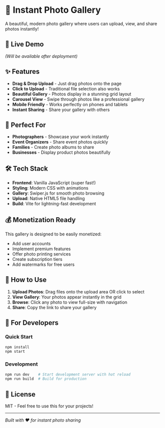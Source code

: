 # 📸 Instant Photo Gallery

A beautiful, modern photo gallery where users can upload, view, and share photos instantly!

## 🚀 Live Demo
*(Will be available after deployment)*

## ✨ Features

- **Drag & Drop Upload** - Just drag photos onto the page
- **Click to Upload** - Traditional file selection also works
- **Beautiful Gallery** - Photos display in a stunning grid layout
- **Carousel View** - Swipe through photos like a professional gallery
- **Mobile Friendly** - Works perfectly on phones and tablets
- **Instant Sharing** - Share your gallery with others

## 🎯 Perfect For

- **Photographers** - Showcase your work instantly
- **Event Organizers** - Share event photos quickly  
- **Families** - Create photo albums to share
- **Businesses** - Display product photos beautifully

## 🛠 Tech Stack

- **Frontend**: Vanilla JavaScript (super fast!)
- **Styling**: Modern CSS with animations
- **Gallery**: Swiper.js for smooth photo browsing
- **Upload**: Native HTML5 file handling
- **Build**: Vite for lightning-fast development

## 💰 Monetization Ready

This gallery is designed to be easily monetized:
- Add user accounts
- Implement premium features
- Offer photo printing services  
- Create subscription tiers
- Add watermarks for free users

## 📱 How to Use

1. **Upload Photos**: Drag files onto the upload area OR click to select
2. **View Gallery**: Your photos appear instantly in the grid
3. **Browse**: Click any photo to view full-size with navigation
4. **Share**: Copy the link to share your gallery

## 🔧 For Developers

### Quick Start
```bash
npm install
npm start
```

### Development
```bash
npm run dev    # Start development server with hot reload
npm run build  # Build for production
```

## 📄 License

MIT - Feel free to use this for your projects!

---

*Built with ❤️ for instant photo sharing*
